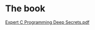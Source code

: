 # The book
[Expert C Programming Deep Secrets.pdf](https://github.com/sytranvn/books/blob/master/Expert%20C%20Programming%20Deep%20Secrets.pdf)


